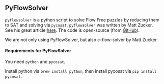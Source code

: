 ## PyFlowSolver

`pyflowsolver` is a python script to solve Flow Free puzzles by reducing them to SAT and solving via `pycosat`. `pyflowsolver` was written by Matt Zucker. See his great article [here](https://mzucker.github.io/2016/09/02/eating-sat-flavored-crow.html). The code is open-source (from [GitHub](https://github.com/mzucker/flow_solver)).

We are not only using PyFlowSolver, but also c-flow-solver by Matt Zucker.

#### Requirements for PyFlowSolver

You need `python` and `pycosat`.

Install python via `brew install python`, then install pycosat via `pip install pycosat`.
